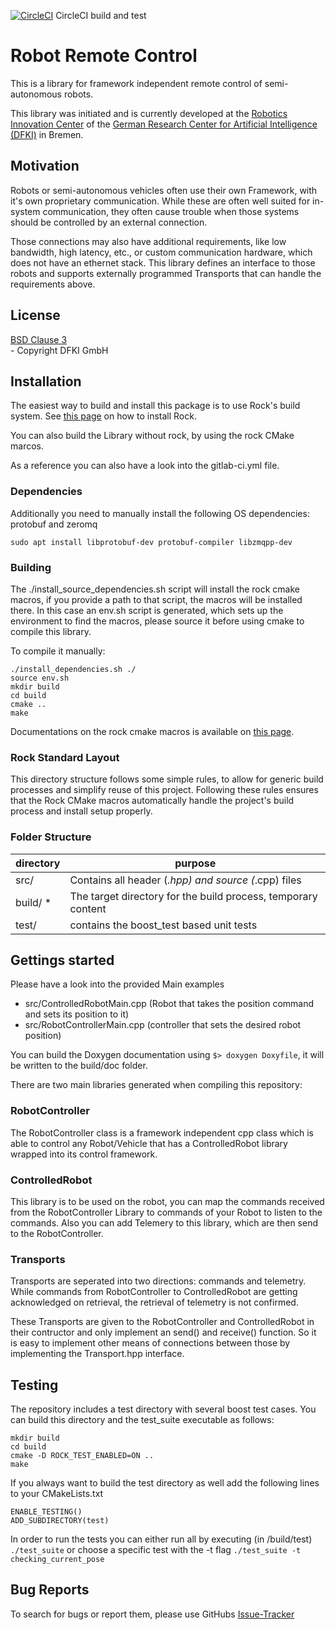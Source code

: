 [![CircleCI](https://circleci.com/gh/dfki-ric/robot_remote_control.svg?style=svg)](https://circleci.com/gh/dfki-ric/robot_remote_control) CircleCI build and test

# Robot Remote Control

This is a library for framework independent remote control of semi-autonomous robots.

This library was initiated and is currently developed at the
[Robotics Innovation Center](http://robotik.dfki-bremen.de/en/startpage.html) of the
[German Research Center for Artificial Intelligence (DFKI)](http://www.dfki.de) in Bremen.



## Motivation

Robots or semi-autonomous vehicles often use their own Framework, with it's own proprietary communication.
While these are often well suited for in-system communication, they often cause trouble when those systems should be controlled by an external connection.

Those connections may also have additional requirements, like low bandwidth, high latency, etc., or custom communication hardware, which does not have an ethernet stack.
This library defines an interface to those robots and supports externally programmed Transports that can handle the requirements above.


## License

[BSD Clause 3](https://opensource.org/licenses/BSD-3-Clause)<br> - Copyright DFKI GmbH

## Installation

The easiest way to build and install this package is to use Rock's build system.
See [this page](http://rock-robotics.org/documentation/installation.html)
on how to install Rock.

You can also build the Library without rock, by using the rock CMake marcos.

As a reference you can also have a look into the gitlab-ci.yml file.

### Dependencies

Additionally you need to manually install the following OS dependencies: protobuf and zeromq

    sudo apt install libprotobuf-dev protobuf-compiler libzmqpp-dev

### Building

The ./install_source_dependencies.sh script will install the rock cmake macros, if you provide a path to that script, the macros will be installed there.
In this case an env.sh script is generated, which sets up the environment to find the macros, please source it before using cmake to compile this library.

To compile it manually:

    ./install_dependencies.sh ./
    source env.sh
    mkdir build
    cd build
    cmake ..
    make

Documentations on the rock cmake macros is available on [this page](http://rock-robotics.org/documentation/packages/cmake_macros.html).


### Rock Standard Layout

This directory structure follows some simple rules, to allow for generic build
processes and simplify reuse of this project. Following these rules ensures that
the Rock CMake macros automatically handle the project's build process and
install setup properly.

### Folder Structure

| directory         |       purpose                                                        |
| ----------------- | ------------------------------------------------------               |
| src/              | Contains all header (*.hpp) and source (*.cpp) files                     |
| build/ *          | The target directory for the build process, temporary content        |
| test/             | contains the boost_test based unit tests                       |


## Gettings started

Please have a look into the provided Main examples

* src/ControlledRobotMain.cpp (Robot that takes the position command and sets its position to it)
* src/RobotControllerMain.cpp (controller that sets the desired robot position)

You can build the Doxygen documentation using `$> doxygen Doxyfile`, it will be written to the build/doc folder.


There are two main libraries generated when compiling this repository:

### RobotController

The RobotController class is a framework independent cpp class which is able to control any Robot/Vehicle that has a ControlledRobot library wrapped into its control framework.

### ControlledRobot

This library is to be used on the robot, you can map the commands received from the RobotController Library to commands of your Robot to listen to the commands.
Also you can add Telemery to this library, which are then send to the RobotController.


### Transports

Transports are seperated into two directions: commands and telemetry.
While commands from RobotController to ControlledRobot are getting acknowledged on retrieval, the retrieval of telemetry is not confirmed.

These Transports are given to the RobotController and ControlledRobot in their contructor and only implement an send() and receive() function.
So it is easy to implement other means of connections between those by implementing the Transport.hpp interface.


## Testing

The repository includes a test directory with several boost test cases. You can build this directory and the test_suite executable as follows:

    mkdir build
    cd build
    cmake -D ROCK_TEST_ENABLED=ON ..
    make

If you always want to build the test directory as well add the following lines to your CMakeLists.txt

    ENABLE_TESTING()
    ADD_SUBDIRECTORY(test)

In order to run the tests you can either run all by executing (in /build/test) ```./test_suite``` or choose a specific test with the -t flag ```./test_suite -t checking_current_pose```

## Bug Reports

To search for bugs or report them, please use GitHubs [Issue-Tracker](https://github.com/dfki-ric/robot_remote_control/issues)
